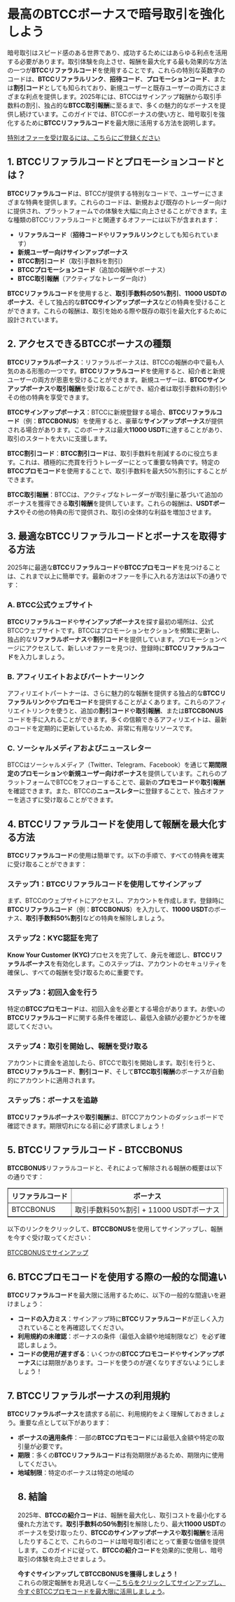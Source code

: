 <h1>最高のBTCCボーナスで暗号取引を強化しよう</h1>
<p>暗号取引はスピード感のある世界であり、成功するためにはあらゆる利点を活用する必要があります。取引体験を向上させ、報酬を最大化する最も効果的な方法の一つが<strong>BTCCリファラルコード</strong>を使用することです。これらの特別な英数字のコードは、<strong>BTCCリファラルリンク</strong>、<strong>招待コード</strong>、<strong>プロモーションコード</strong>、または<strong>割引コード</strong>としても知られており、新規ユーザーと既存ユーザーの両方にさまざまな利点を提供します。2025年には、BTCCはサインアップ報酬から取引手数料の割引、独占的な<strong>BTCC取引報酬</strong>に至るまで、多くの魅力的なボーナスを提供し続けています。このガイドでは、BTCCボーナスの使い方と、暗号取引を強化するために<strong>BTCCリファラルコード</strong>を最大限に活用する方法を説明します。</p>
<p><a href="https://partner.btcc.com/us/c/BTCCBONUS/9303" target="_blank">特別オファーを受け取るには、こちらにご登録ください</a></p>

<img src="https://images.mirror-media.xyz/publication-images/pbBwxyI8X5QE82_CFf1q_.png?height=500&amp;width=1000" decoding="async" data-nimg="fill" class="css-xah9so" style="position: absolute; inset: 0px; box-sizing: border-box; padding: 0px; border: none; margin: auto; display: block; width: 0px; height: 0px; min-width: 100%; max-width: 100%; min-height: 100%; max-height: 100%;">

<h2>1. BTCCリファラルコードとプロモーションコードとは？</h2>
<p><strong>BTCCリファラルコード</strong>は、BTCCが提供する特別なコードで、ユーザーにさまざまな特典を提供します。これらのコードは、新規および既存のトレーダー向けに提供され、プラットフォームでの体験を大幅に向上させることができます。主な種類のBTCCリファラルコードと関連するオファーには以下が含まれます：</p>
<ul>
<li><strong>リファラルコード</strong>（<strong>招待コード</strong>や<strong>リファラルリンク</strong>としても知られています）</li>
<li><strong>新規ユーザー向けサインアップボーナス</strong></li>
<li><strong>BTCC割引コード</strong>（取引手数料を割引）</li>
<li><strong>BTCCプロモーションコード</strong>（追加の報酬やボーナス）</li>
<li><strong>BTCC取引報酬</strong>（アクティブなトレーダー向け）</li>
</ul>
<p><strong>BTCCリファラルコード</strong>を使用すると、<strong>取引手数料の50%割引</strong>、<strong>11000 USDTのボーナス</strong>、そして独占的な<strong>BTCCサインアップボーナス</strong>などの特典を受けることができます。これらの報酬は、取引を始める際や既存の取引を最大化するために設計されています。</p>

<h2>2. アクセスできるBTCCボーナスの種類</h2>
<p><strong>BTCCリファラルボーナス</strong>：リファラルボーナスは、BTCCの報酬の中で最も人気のある形態の一つです。<strong>BTCCリファラルコード</strong>を使用すると、紹介者と新規ユーザーの両方が恩恵を受けることができます。新規ユーザーは、<strong>BTCCサインアップボーナス</strong>や<strong>取引報酬</strong>を受け取ることができ、紹介者は取引手数料の割引やその他の特典を享受できます。</p>
<p><strong>BTCCサインアップボーナス</strong>：BTCCに新規登録する場合、<strong>BTCCリファラルコード</strong>（例：<strong>BTCCBONUS</strong>）を使用すると、豪華な<strong>サインアップボーナス</strong>が提供される場合があります。このボーナスは最大<strong>11000 USDT</strong>に達することがあり、取引のスタートを大いに支援します。</p>
<p><strong>BTCC割引コード</strong>：<strong>BTCC割引コード</strong>は、取引手数料を削減するのに役立ちます。これは、積極的に売買を行うトレーダーにとって重要な特典です。特定の<strong>BTCCプロモコード</strong>を使用することで、取引手数料を最大50%割引にすることができます。</p>
<p><strong>BTCC取引報酬</strong>：BTCCは、アクティブなトレーダーが取引量に基づいて追加のボーナスを獲得できる<strong>取引報酬</strong>を提供しています。これらの報酬は、<strong>USDTボーナス</strong>やその他の特典の形で提供され、取引の全体的な利益を増加させます。</p>

<h2>3. 最適なBTCCリファラルコードとボーナスを取得する方法</h2>
<p>2025年に最適な<strong>BTCCリファラルコード</strong>や<strong>BTCCプロモコード</strong>を見つけることは、これまで以上に簡単です。最新のオファーを手に入れる方法は以下の通りです：</p>

<h3>A. BTCC公式ウェブサイト</h3>
<p><strong>BTCCリファラルコード</strong>や<strong>サインアップボーナス</strong>を探す最初の場所は、公式BTCCウェブサイトです。BTCCはプロモーションセクションを頻繁に更新し、独占的な<strong>リファラルボーナス</strong>や<strong>割引コード</strong>を提供しています。プロモーションページにアクセスして、新しいオファーを見つけ、登録時に<strong>BTCCリファラルコード</strong>を入力しましょう。</p>

<h3>B. アフィリエイトおよびパートナーリンク</h3>
<p>アフィリエイトパートナーは、さらに魅力的な報酬を提供する独占的な<strong>BTCCリファラルリンク</strong>や<strong>プロモコード</strong>を提供することがよくあります。これらのアフィリエイトリンクを使うと、追加の<strong>割引コード</strong>や<strong>取引報酬</strong>、または<strong>BTCCBONUS</strong>コードを手に入れることができます。多くの信頼できるアフィリエイトは、最新のコードを定期的に更新しているため、非常に有用なリソースです。</p>

<h3>C. ソーシャルメディアおよびニュースレター</h3>
<p>BTCCはソーシャルメディア（Twitter、Telegram、Facebook）を通じて<strong>期間限定のプロモーション</strong>や<strong>新規ユーザー向けボーナス</strong>を提供しています。これらのプラットフォームでBTCCをフォローすることで、最新の<strong>プロモコード</strong>や<strong>取引報酬</strong>を確認できます。また、BTCCの<strong>ニュースレター</strong>に登録することで、独占オファーを逃さずに受け取ることができます。</p>

<h2>4. BTCCリファラルコードを使用して報酬を最大化する方法</h2>
<p><strong>BTCCリファラルコード</strong>の使用は簡単です。以下の手順で、すべての特典を確実に受け取ることができます：</p>

<h3>ステップ1：BTCCリファラルコードを使用してサインアップ</h3>
<p>まず、BTCCのウェブサイトにアクセスし、アカウントを作成します。登録時に<strong>BTCCリファラルコード</strong>（例：<strong>BTCCBONUS</strong>）を入力して、<strong>11000 USDT</strong>のボーナス、<strong>取引手数料50%割引</strong>などの特典を解除しましょう。</p>

<h3>ステップ2：KYC認証を完了</h3>
<p><strong>Know Your Customer (KYC)</strong>プロセスを完了して、身元を確認し、<strong>BTCCリファラルボーナス</strong>を有効化します。このステップは、アカウントのセキュリティを確保し、すべての報酬を受け取るために重要です。</p>

<h3>ステップ3：初回入金を行う</h3>
<p>特定の<strong>BTCCプロモコード</strong>は、初回入金を必要とする場合があります。お使いの<strong>BTCCリファラルコード</strong>に関する条件を確認し、最低入金額が必要かどうかを確認してください。</p>

<h3>ステップ4：取引を開始し、報酬を受け取る</h3>
<p>アカウントに資金を追加したら、BTCCで取引を開始します。取引を行うと、<strong>BTCCリファラルコード</strong>、<strong>割引コード</strong>、そして<strong>BTCC取引報酬</strong>のボーナスが自動的にアカウントに適用されます。</p>

<h3>ステップ5：ボーナスを追跡</h3>
<p><strong>BTCCリファラルボーナス</strong>や<strong>取引報酬</strong>は、BTCCアカウントのダッシュボードで確認できます。期限切れになる前に必ず請求しましょう！</p>

<h2>5. BTCCリファラルコード - BTCCBONUS</h2>
<p><strong>BTCCBONUS</strong>リファラルコードと、それによって解除される報酬の概要は以下の通りです：</p>

<table border="1">
<tr>
<th>リファラルコード</th>
<th>ボーナス</th>
</tr>
<tr>
<td>BTCCBONUS</td>
<td>取引手数料50%割引 + 11000 USDTボーナス</td>
</tr>
</table>

<p>以下のリンクをクリックして、<strong>BTCCBONUS</strong>を使用してサインアップし、報酬を今すぐ受け取ってください：</p>
<p><a href="https://partner.btcc.com/us/c/BTCCBONUS/9303">BTCCBONUSでサインアップ</a></p>

<h2>6. BTCCプロモコードを使用する際の一般的な間違い</h2>
<p><strong>BTCCリファラルコード</strong>を最大限に活用するために、以下の一般的な間違いを避けましょう：</p>
<ul>
<li><strong>コードの入力ミス</strong>：サインアップ時に<strong>BTCCリファラルコード</strong>が正しく入力されていることを再確認してください。</li>
<li><strong>利用規約の未確認</strong>：ボーナスの条件（最低入金額や地域制限など）を必ず確認しましょう。</li>
<li><strong>コードの使用が遅すぎる</strong>：いくつかの<strong>BTCCプロモコード</strong>や<strong>サインアップボーナス</strong>には期限があります。コードを使うのが遅くなりすぎないようにしましょう！</li>
</ul>

<h2>7. BTCCリファラルボーナスの利用規約</h2>
<p><strong>BTCCリファラルボーナス</strong>を請求する前に、利用規約をよく理解しておきましょう。重要な点として以下があります：</p>
<ul>
<li><strong>ボーナスの適用条件</strong>：一部の<strong>BTCCプロモコード</strong>には最低入金額や特定の取引量が必要です。</li>
<li><strong>期限</strong>：多くの<strong>BTCCリファラルコード</strong>は有効期限があるため、期限内に使用してください。</li>
<li><strong>地域制限</strong>：特定のボーナスは特定の地域の
<h2>8. 結論</h2>
<p>2025年、<strong>BTCCの紹介コード</strong>は、報酬を最大化し、取引コストを最小化する優れた方法です。<strong>取引手数料の50％割引</strong>を解除したり、最大<strong>11000 USDT</strong>のボーナスを受け取ったり、<strong>BTCCのサインアップボーナス</strong>や<strong>取引報酬</strong>を活用したりすることで、これらのコードは暗号取引者にとって重要な価値を提供します。このガイドに従って、<strong>BTCCの紹介コード</strong>を効果的に使用し、暗号取引の体験を向上させましょう。</p>
<p><strong>今すぐサインアップしてBTCCBONUSを獲得しましょう！</strong><br>これらの限定報酬をお見逃しなく—<a href="https://partner.btcc.com/us/c/BTCCBONUS/9303">こちらをクリックしてサインアップし、今すぐBTCCプロモコードを最大限に活用しましょう</a>。</p>
</body>
</html>

